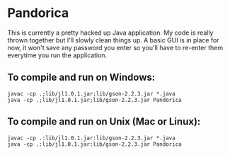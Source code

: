 Pandorica
=========

This is currently a pretty hacked up Java application.  My code is really thrown together but I'll slowly clean things up.  A basic GUI is in place for now, it won't save any password you enter so you'll have to re-enter them everytime you run the application.

To compile and run on Windows:
------------------------------

	javac -cp .;lib/jl1.0.1.jar;lib/gson-2.2.3.jar *.java
	java -cp .;lib/jl1.0.1.jar;lib/gson-2.2.3.jar Pandorica

To compile and run on Unix (Mac or Linux):
------------------------------------------

	javac -cp .:lib/jl1.0.1.jar:lib/gson-2.2.3.jar *.java
	java -cp .:lib/jl1.0.1.jar:lib/gson-2.2.3.jar Pandorica